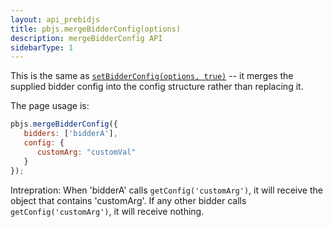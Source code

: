 ```yaml
---
layout: api_prebidjs
title: pbjs.mergeBidderConfig(options)
description: mergeBidderConfig API
sidebarType: 1
---
```


This is the same as [`setBidderConfig(options, true)`](/dev-docs/publisher-api-reference/setBidderConfig.html) -- it merges the supplied bidder config into the config structure rather than replacing it.

The page usage is:

```javascript
pbjs.mergeBidderConfig({
   bidders: ['bidderA'],
   config: {
      customArg: "customVal"
   }
});
```

Intrepration: When 'bidderA' calls `getConfig('customArg')`, it will receive the object that contains 'customArg'. If any other bidder calls `getConfig('customArg')`, it will receive nothing.
